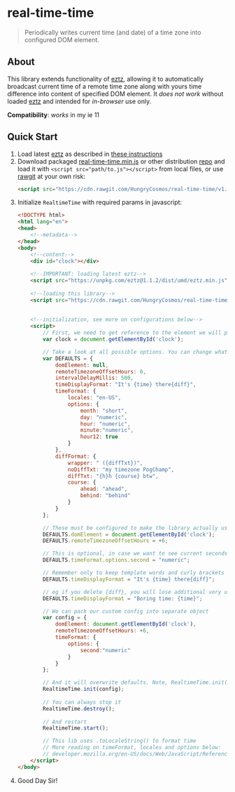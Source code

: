 # real-time-time

> Periodically writes current time (and date) of a time zone into configured DOM element.


## About

This library extends functionality of [eztz](https://github.com/HungryCosmos/eztz), allowing it to automatically 
broadcast current time of a remote time zone along with yours time difference into content of specified DOM element. 
It _does not work_ without loaded [eztz](https://github.com/HungryCosmos/eztz) and intended for _in-browser_ use only.  

**Compatibility**: _works_ in my ie 11  


## Quick Start

1. Load latest [eztz](https://github.com/HungryCosmos/eztz) as described in 
[these instructions](https://github.com/HungryCosmos/eztz#installation)
2. Download packaged [real-time-time.min.js](/dist/umd/real-time-time.min.js) or other distribution [repo](/dist) and 
load it with `<script src="path/to.js"></script>` from local files, or use [rawgit]() at your own risk:
   ```html
   <script src="https://cdn.rawgit.com/HungryCosmos/real-time-time/v1.0.1/dist/umd/real-time-time.min.js"></script>
   ```
3. Initialize `RealtimeTime` with required params in javascript:
   ```html
   <!DOCTYPE html>
   <html lang="en">
   <head>
       <!--metadata-->
   </head>
   <body>
       <!--content-->
       <div id="clock"></div>
 
       <!--IMPORTANT: loading latest eztz-->
       <script src="https://unpkg.com/eztz@1.1.2/dist/umd/eztz.min.js"></script>
    
       <!--loading this library-->
       <script src="https://cdn.rawgit.com/HungryCosmos/real-time-time/v1.0.1/dist/umd/real-time-time.min.js"></script>
 
 
       <!--initialization, see more on configurations below-->
       <script>
           // First, we need to get reference to the element we will print time to, null is for console
           var clock = document.getElementById('clock');
   
           // Take a look at all possible options. You can change what you want right here, but we will skip it for now.
           var DEFAULTS = {
               domElement: null,
               remoteTimezoneOffsetHours: 0,
               intervalDelayMillis: 500,
               timeDisplayFormat: "It's {time} there{diff}",
               timeFormat: {
                   locales: "en-US",
                   options: {
                       month: "short",
                       day: "numeric",
                       hour: "numeric",
                       minute:"numeric",
                       hour12: true
                   }
               },
               diffFormat: {
                   wrapper: " ({diffTxt})",
                   noDiffTxt: "my timezone PogChamp",
                   diffTxt: "{h}h {course} btw",
                   course: {
                       ahead: "ahead",
                       behind: "behind"
                   }
               }
           };
   
           // These must be configured to make the library actually useful
           DEFAULTS.domElement = document.getElementById('clock');
           DEFAULTS.remoteTimezoneOffsetHours = +6;
   
           // This is optional, in case we want to see current seconds
           DEFAULTS.timeFormat.options.second = "numeric";
   
           // Remember only to keep template words and curly brackets surrounding it
           DEFAULTS.timeDisplayFormat = "It's {time} there{diff}";
   
           // eg if you delete {diff}, you will lose additional very useful time difference data
           DEFAULTS.timeDisplayFormat = "Boring time: {time}";
   
           // We can pack our custom config into separate object
           var config = {
               domElement: document.getElementById('clock'),
               remoteTimezoneOffsetHours: +6,
               timeFormat: {
                   options: {
                       second:"numeric"
                   }
               }
           };
   
           // And it will overwrite defaults. Note, RealtimeTime.init(DEFAULTS); will work as well
           RealtimeTime.init(config);
        
           // You can always stop it
           RealtimeTime.destroy();
        
           // And restart
           RealtimeTime.start();
   
           // This lib uses .toLocaleString() to format time
           // More reading on timeFormat, locales and options below:
           // developer.mozilla.org/en-US/docs/Web/JavaScript/Reference/Global_Objects/Date/toLocaleString#Using_options
       </script>
   </body>
   ```
4. Good Day Sir!
